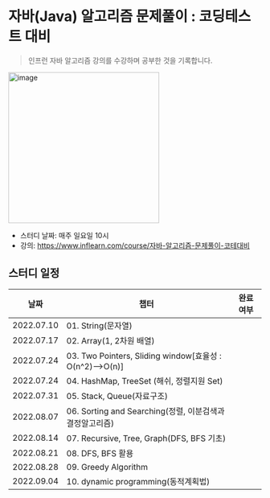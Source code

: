 # 자바(Java) 알고리즘 문제풀이 : 코딩테스트 대비

> 인프런 자바 알고리즘 강의를 수강하며 공부한 것을 기록합니다.
<img width="300" alt="image" src="https://user-images.githubusercontent.com/46523628/177321983-2ad71568-6721-4c42-8661-efd116d3a445.png">

* 스터디 날짜: 매주 일요일 10시
* 강의: https://www.inflearn.com/course/자바-알고리즘-문제풀이-코테대비

## 스터디 일정

날짜 | 챕터 | 완료 여부
--- | --- | ---
2022.07.10 | 01. String(문자열) |
2022.07.17 | 02. Array(1, 2차원 배열) |
2022.07.24 | 03. Two Pointers, Sliding window[효율성 : O(n^2)-->O(n)] |
2022.07.24 | 04. HashMap, TreeSet (해쉬, 정렬지원 Set) |
2022.07.31 | 05. Stack, Queue(자료구조) |
2022.08.07 | 06. Sorting and Searching(정렬, 이분검색과 결정알고리즘) |
2022.08.14 | 07. Recursive, Tree, Graph(DFS, BFS 기초) |
2022.08.21 | 08. DFS, BFS 활용 |
2022.08.28 | 09. Greedy Algorithm |
2022.09.04 | 10. dynamic programming(동적계획법) |
